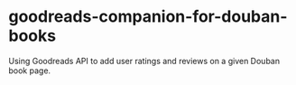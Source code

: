 goodreads-companion-for-douban-books
====================================

Using Goodreads API to add user ratings and reviews on a given Douban book page.
